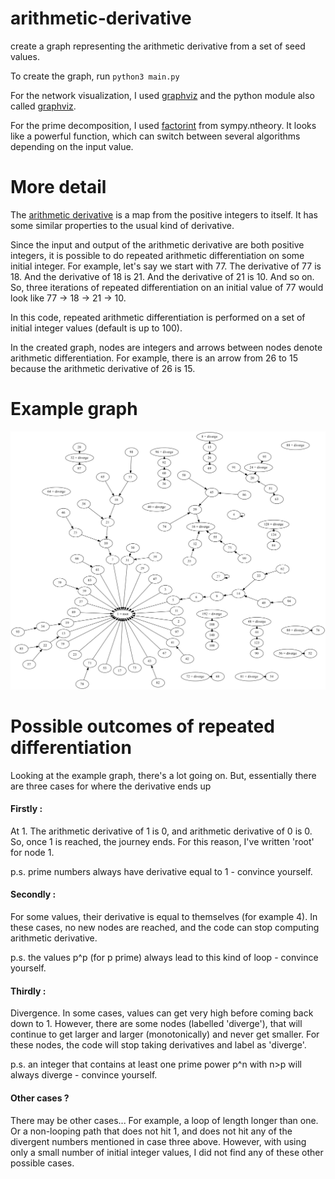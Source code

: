 # arithmetic-derivative
create a graph representing the arithmetic derivative from a set of seed values.

To create the graph, run ``` python3 main.py ```

For the network visualization, I used [graphviz](https://www.graphviz.org/) and the python module also called [graphviz](https://www.graphviz.org/).

For the prime decomposition, I used [factorint](https://docs.sympy.org/latest/modules/ntheory.html#sympy.ntheory.factor_.factorint) from sympy.ntheory. It looks like a powerful function, which can switch between several algorithms depending on the input value.

# More detail

The [arithmetic derivative](https://en.wikipedia.org/wiki/Arithmetic_derivative) is a map from the positive integers to itself. It has some similar properties to the usual kind of derivative.

Since the input and output of the arithmetic derivative are both positive integers, it is possible to do repeated arithmetic differentiation on some initial integer. For example, let's say we start with 77. The derivative of 77 is 18. And the derivative of 18 is 21. And the derivative of 21 is 10. And so on. So, three iterations of repeated differentiation on an initial value of 77 would look like 77 -> 18 -> 21 -> 10.

In this code, repeated arithmetic differentiation is performed on a set of initial integer values (default is up to 100).

In the created graph, nodes are integers and arrows between nodes denote arithmetic differentiation. For example, there is an arrow from 26 to 15 because the arithmetic derivative of 26 is 15.

# Example graph

![nice example repeated derivative](https://github.com/joelN123/arithmetic-derivative/blob/master/nice_example_repeated_derivative.png)

# Possible outcomes of repeated differentiation

Looking at the example graph, there's a lot going on. But, essentially there are three cases for where the derivative ends up

#### Firstly :

At 1. The arithmetic derivative of 1 is 0, and arithmetic derivative of 0 is 0. So, once 1 is reached, the journey ends. For this reason, I've written 'root' for node 1.

p.s. prime numbers always have derivative equal to 1 - convince yourself.

#### Secondly :

For some values, their derivative is equal to themselves (for example 4). In these cases, no new nodes are reached, and the code can stop computing arithmetic derivative.

p.s. the values p^p (for p prime) always lead to this kind of loop - convince yourself.

#### Thirdly :

Divergence. In some cases, values can get very high before coming back down to 1. However, there are some nodes (labelled 'diverge'), that will continue to get larger and larger (monotonically) and never get smaller. For these nodes, the code will stop taking derivatives and label as 'diverge'.

p.s. an integer that contains at least one prime power p^n with n>p will always diverge - convince yourself.

#### Other cases ?

There may be other cases... For example, a loop of length longer than one. Or a non-looping path that does not hit 1, and does not hit any of the divergent numbers mentioned in case three above. However, with using only a small number of initial integer values, I did not find any of these other possible cases.
